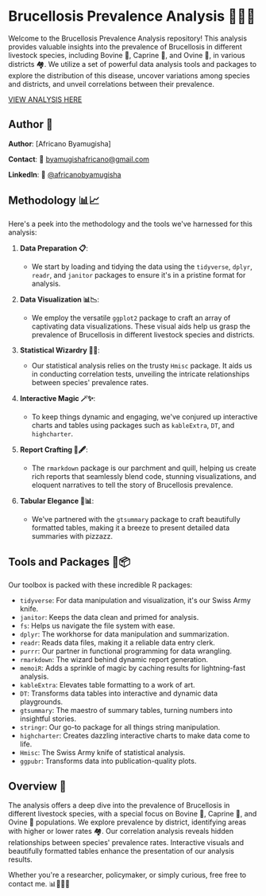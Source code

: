 # Brucellosis Prevalence Analysis 🐄🐐🐑

Welcome to the Brucellosis Prevalence Analysis repository! This analysis provides valuable insights into the prevalence of Brucellosis in different livestock species, including Bovine 🐄, Caprine 🐐, and Ovine 🐑, in various districts 🏘️. We utilize a set of powerful data analysis tools and packages to explore the distribution of this disease, uncover variations among species and districts, and unveil correlations between their prevalence.

[VIEW ANALYSIS HERE](https://africanobyamugisha.github.io/Brucellosis_Analysis/)

## Author 📝

**Author**: [Africano Byamugisha]

**Contact**: 📧 [byamugishafricano@gmail.com](mailto:byamugishafricano@gmail.com)

**LinkedIn**: 🔗 [@africanobyamugisha](https://www.linkedin.com/in/africanobyamugisha)

## Methodology 📊📈

Here's a peek into the methodology and the tools we've harnessed for this analysis:

1. **Data Preparation 📋**:
   - We start by loading and tidying the data using the `tidyverse`, `dplyr`, `readr`, and `janitor` packages to ensure it's in a pristine format for analysis.

2. **Data Visualization 📊📉**:
   - We employ the versatile `ggplot2` package to craft an array of captivating data visualizations. These visual aids help us grasp the prevalence of Brucellosis in different livestock species and districts.

3. **Statistical Wizardry 🧙‍♂️**:
   - Our statistical analysis relies on the trusty `Hmisc` package. It aids us in conducting correlation tests, unveiling the intricate relationships between species' prevalence rates.

4. **Interactive Magic 🪄✨**:
   - To keep things dynamic and engaging, we've conjured up interactive charts and tables using packages such as `kableExtra`, `DT`, and `highcharter`.

5. **Report Crafting 📄🖋️**:
   - The `rmarkdown` package is our parchment and quill, helping us create rich reports that seamlessly blend code, stunning visualizations, and eloquent narratives to tell the story of Brucellosis prevalence.

6. **Tabular Elegance 🧐📊**:
   - We've partnered with the `gtsummary` package to craft beautifully formatted tables, making it a breeze to present detailed data summaries with pizzazz.

## Tools and Packages 🧰📦

Our toolbox is packed with these incredible R packages:

- `tidyverse`: For data manipulation and visualization, it's our Swiss Army knife.
- `janitor`: Keeps the data clean and primed for analysis.
- `fs`: Helps us navigate the file system with ease.
- `dplyr`: The workhorse for data manipulation and summarization.
- `readr`: Reads data files, making it a reliable data entry clerk.
- `purrr`: Our partner in functional programming for data wrangling.
- `rmarkdown`: The wizard behind dynamic report generation.
- `memoiR`: Adds a sprinkle of magic by caching results for lightning-fast analysis.
- `kableExtra`: Elevates table formatting to a work of art.
- `DT`: Transforms data tables into interactive and dynamic data playgrounds.
- `gtsummary`: The maestro of summary tables, turning numbers into insightful stories.
- `stringr`: Our go-to package for all things string manipulation.
- `highcharter`: Creates dazzling interactive charts to make data come to life.
- `Hmisc`: The Swiss Army knife of statistical analysis.
- `ggpubr`: Transforms data into publication-quality plots.

## Overview 📝

The analysis offers a deep dive into the prevalence of Brucellosis in different livestock species, with a special focus on Bovine 🐄, Caprine 🐐, and Ovine 🐑 populations. We explore prevalence by district, identifying areas with higher or lower rates 🏘️. Our correlation analysis reveals hidden relationships between species' prevalence rates. Interactive visuals and beautifully formatted tables enhance the presentation of our analysis results.

Whether you're a researcher, policymaker, or simply curious, free free to contact me. 📊🐄🐐🐑
